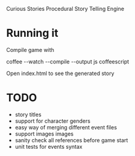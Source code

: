 Curious Stories
Procedural Story Telling Engine

Running it
==========

Compile game with

  coffee --watch --compile --output js coffeescript

Open index.html to see the generated story

TODO
====

- story titles
- support for character genders
- easy way of merging different event files
- support images images
- sanity check all references before game start
- unit tests for events syntax
